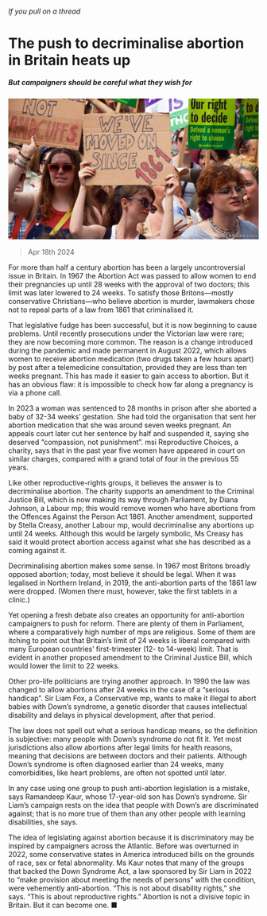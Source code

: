 ###### If you pull on a thread

# The push to decriminalise abortion in Britain heats up 

##### But campaigners should be careful what they wish for 

![image](images/20240420_BRP503.jpg) 

> Apr 18th 2024 

For more than half a century abortion has been a largely uncontroversial issue in Britain. In 1967 the Abortion Act was passed to allow women to end their pregnancies up until 28 weeks with the approval of two doctors; this limit was later lowered to 24 weeks. To satisfy those Britons—mostly conservative Christians—who believe abortion is murder, lawmakers chose not to repeal parts of a law from 1861 that criminalised it.

That legislative fudge has been successful, but it is now beginning to cause problems. Until recently prosecutions under the Victorian law were rare; they are now becoming more common. The reason is a change introduced during the pandemic and made permanent in August 2022, which allows women to receive abortion medication (two drugs taken a few hours apart) by post after a telemedicine consultation, provided they are less than ten weeks pregnant. This has made it easier to gain access to abortion. But it has an obvious flaw: it is impossible to check how far along a pregnancy is via a phone call. 

In 2023 a woman was sentenced to 28 months in prison after she aborted a baby of 32-34 weeks’ gestation. She had told the organisation that sent her abortion medication that she was around seven weeks pregnant. An appeals court later cut her sentence by half and suspended it, saying she deserved “compassion, not punishment”. msi Reproductive Choices, a charity, says that in the past year five women have appeared in court on similar charges, compared with a grand total of four in the previous 55 years.

Like other reproductive-rights groups, it believes the answer is to decriminalise abortion. The charity supports an amendment to the Criminal Justice Bill, which is now making its way through Parliament, by Diana Johnson, a Labour mp; this would remove women who have abortions from the Offences Against the Person Act 1861. Another amendment, supported by Stella Creasy, another Labour mp, would decriminalise any abortions up until 24 weeks. Although this would be largely symbolic, Ms Creasy has said it would protect abortion access against what she has described as a coming against it.

Decriminalising abortion makes some sense. In 1967 most Britons broadly opposed abortion; today, most believe it should be legal. When it was legalised in Northern Ireland, in 2019, the anti-abortion parts of the 1861 law were dropped. (Women there must, however, take the first tablets in a clinic.)

Yet opening a fresh debate also creates an opportunity for anti-abortion campaigners to push for reform. There are plenty of them in Parliament, where a comparatively high number of mps are religious. Some of them are itching to point out that Britain’s limit of 24 weeks is liberal compared with many European countries’ first-trimester (12- to 14-week) limit. That is evident in another proposed amendment to the Criminal Justice Bill, which would lower the limit to 22 weeks. 

Other pro-life politicians are trying another approach. In 1990 the law was changed to allow abortions after 24 weeks in the case of a “serious handicap”. Sir Liam Fox, a Conservative mp, wants to make it illegal to abort babies with Down’s syndrome, a genetic disorder that causes intellectual disability and delays in physical development, after that period. 

The law does not spell out what a serious handicap means, so the definition is subjective: many people with Down’s syndrome do not fit it. Yet most jurisdictions also allow abortions after legal limits for health reasons, meaning that decisions are between doctors and their patients. Although Down’s syndrome is often diagnosed earlier than 24 weeks, many comorbidities, like heart problems, are often not spotted until later. 

In any case using one group to push anti-abortion legislation is a mistake, says Ramandeep Kaur, whose 17-year-old son has Down’s syndrome. Sir Liam’s campaign rests on the idea that people with Down’s are discriminated against; that is no more true of them than any other people with learning disabilities, she says.

The idea of legislating against abortion because it is discriminatory may be inspired by campaigners across the Atlantic. Before  was overturned in 2022, some conservative states in America introduced bills  on the grounds of race, sex or fetal abnormality. Ms Kaur notes that many of the groups that backed the Down Syndrome Act, a law sponsored by Sir Liam in 2022 to “make provision about meeting the needs of persons” with the condition, were vehemently anti-abortion. “This is not about disability rights,” she says. “This is about reproductive rights.” Abortion is not a divisive topic in Britain. But it can become one. ■


